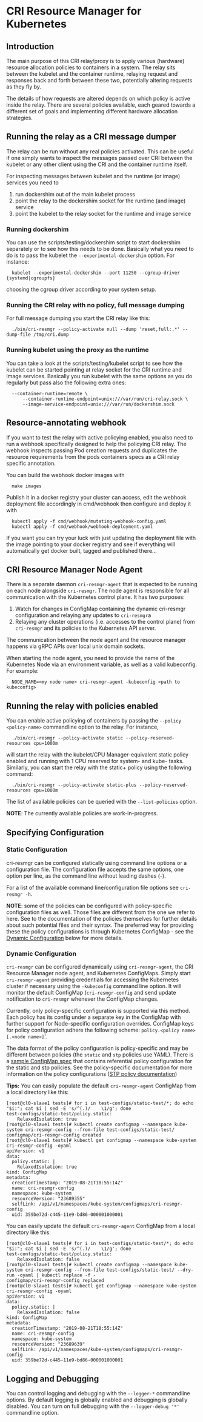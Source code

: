 # CRI Resource Manager for Kubernetes

## Introduction

The main purpose of this CRI relay/proxy is to apply various (hardware) resource
allocation policies to containers in a system. The relay sits between the kubelet
and the container runtime, relaying request and responses back and forth between
these two, potentially altering requests as they fly by.

The details of how requests are altered depends on which policy is active inside
the relay. There are several policies available, each geared towards a different
set of goals and implementing different hardware allocation strategies.


## Running the relay as a CRI message dumper

The relay can be run without any real policies activated. This can be useful if
one simply wants to inspect the messages passed over CRI between the kubelet or
any other client using the CRI and the container runtime itself.

For inspecting messages between kubelet and the runtime (or image) services you
need to
1. run dockershim out of the main kubelet process
2. point the relay to the dockershim socket for the runtime (and image) service
3. point the kubelet to the relay socket for the runtime and image service

### Running dockershim

You can use the scripts/testing/dockershim script to start dockershim
separately or to see how this needs to be done. Basically what you need to do
is to pass the kubelet the `--experimental-dockershim` option. For instance:
```
  kubelet --experimental-dockershim --port 11250 --cgroup-driver {systemd|cgroupfs}
```
choosing the cgroup driver according to your system setup.

### Running the CRI relay with no policy, full message dumping

For full message dumping you start the CRI relay like this:
```
  ./bin/cri-resmgr --policy-activate null --dump 'reset,full:.*' --dump-file /tmp/cri.dump
```

### Running kubelet using the proxy as the runtime

You can take a look at the scripts/testing/kubelet script to see how the kubelet
can be started pointing at relay socket for the CRI runtime and image services.
Basically you run kubelet with the same options as you do regularly but pass
also the following extra ones:
```
  --container-runtime=remote \
      --container-runtime-endpoint=unix:///var/run/cri-relay.sock \
      --image-service-endpoint=unix:///var/run/dockershim.sock
```


## Resource-annotating webhook

If you want to test the relay with active policying enabled, you also need to
run a webhook specifically designed to help the policying CRI relay. The webhook
inspects passing Pod creation requests and duplicates the resource requirements
from the pods containers specs as a CRI relay specific annotation.

You can build the webhook docker images with
```
  make images
```

Publish it in a docker registry your cluster can access, edit the webhook
deployment file accordingly in cmd/webhook then configure and deploy it with

```
  kubectl apply -f cmd/webhook/mutating-webhook-config.yaml
  kubectl apply -f cmd/webhook/webhook-deployment.yaml
```

If you want you can try your luck with just updating the deployment file with
the image pointing to your docker registry and see if everything will
automatically get docker built, tagged and published there...

## CRI Resource Manager Node Agent

There is a separate daemon `cri-resmgr-agent` that is expected to be running on
each node alongside `cri-resmgr`. The node agent is responsible for all
communication with the Kubernetes control plane. It has two purposes:
1. Watch for changes in ConfigMap containing the dynamic cri-resmgr
   configuration and relaying any updates to `cri-resmgr`a
2. Relaying any cluster operations (i.e. accesses to the control plane) from
   `cri-resmgr` and its policies to the Kubernetes API server.

The communication between the node agent and the resource manager happens via
gRPC APIs over local unix domain sockets.

When starting the node agent, you need to provide the name of the Kubernetes
Node via an environment variable, as well as a valid kubeconfig.  For example:

```
  NODE_NAME=<my node name> cri-resmgr-agent -kubeconfig <path to kubeconfig>
```


## Running the relay with policies enabled

You can enable active policying of containers by passing the
`--policy <policy-name>` commandline option to the relay. For instance,
```
  ./bin/cri-resmgr --policy-activate static --policy-reserved-resources cpu=1000m
```
will start the relay with the kubelet/CPU Manager-equivalent static policy
enabled and running with 1 CPU reserved for system- and kube- tasks. Similarly,
you can start the relay with the static+ policy using the following command:

```
  ./bin/cri-resmgr --policy-activate static-plus --policy-reserved-resources cpu=1000m
```

The list of available policies can be queried with the `--list-policies`
option.

**NOTE**: The currently available policies are work-in-progress.

## Specifying Configuration

### Static Configuration

cri-resmgr can be configured statically using command line options or
a configuration file. The configuration file accepts the same options,
one option per line, as the command line without leading dashes (-).

For a list of the available command line/configuration file options see
`cri-resmgr -h`.

**NOTE**: some of the policies can be configured with policy-specific
configuration files as well. Those files are different from the one we
refer to here. See to the documentation of the policies themselves for
further details about such potential files and their syntax. The preferred way
for providing these the policy configurations is through Kubernetes
ConfigMap - see the [Dynamic Configuration](#dynamic-configuration) below
for more details.

### Dynamic Configuration

`cri-resmgr` can be configured dynamically using `cri-resmgr-agent`, the
CRI Resource Manager node agent, and Kubernetes ConfigMaps. Simply start
`cri-resmgr-agent` providing credentials for accessing the Kubernetes
cluster if necessary using the `-kubeconfig` command line option. It
will monitor the default ConfigMap (`cri-resmgr-config` and send update
notification to `cri-resmgr` whenever the ConfigMap changes.

Currently, only policy-specific configuration is supported via this method.
Each policy has its config under a separate key in the ConfigMap with
further support for Node-specific configuration overrides. ConfigMap keys for
policy configuration adhere the following scheme:
`policy.<policy name>[.<node name>]`'.

The data format of the policy configuration is policy-specific and may be
different between policies (the `static` and `stp` policies use YAML).
There is a
[sample ConfigMap spec](sample-configs/cri-resmgr-configmap.example.yaml)
that contains referential policy configuration for the static and stp policies.
See the policy-specific documentation for more information on the policy
configurations ([STP policy documentation](docs/policy-static-pools.md))



**Tips:**
You can easily populate the default `cri-resmgr-agent` ConfigMap from a
local directory like this:

```
[root@cl0-slave1 tests]# for i in test-configs/static-test/*; do echo "$i:"; cat $i | sed -E 's/^(.)/    \1/g'; done
test-configs/static-test/policy.static:
    RelaxedIsolation: true
[root@cl0-slave1 tests]# kubectl create configmap --namespace kube-system cri-resmgr-config --from-file test-configs/static-test/
configmap/cri-resmgr-config created
[root@cl0-slave1 tests]# kubectl get configmap --namespace kube-system cri-resmgr-config -oyaml
apiVersion: v1
data:
  policy.static: |
    RelaxedIsolation: true
kind: ConfigMap
metadata:
  creationTimestamp: "2019-08-21T18:55:14Z"
  name: cri-resmgr-config
  namespace: kube-system
  resourceVersion: "23689355"
  selfLink: /api/v1/namespaces/kube-system/configmaps/cri-resmgr-config
  uid: 359be72d-c445-11e9-bd86-000001000001
```

You can easily update the default `cri-resmgr-agent` ConfigMap from a local
directory like this:

```
[root@cl0-slave1 tests]# for i in test-configs/static-test/*; do echo "$i:"; cat $i | sed -E 's/^(.)/    \1/g'; done
test-configs/static-test/policy.static:
    RelaxedIsolation: false
[root@cl0-slave1 tests]# kubectl create configmap --namespace kube-system cri-resmgr-config --from-file test-configs/static-test/ --dry-run -oyaml | kubectl replace -f -
configmap/cri-resmgr-config replaced
[root@cl0-slave1 tests]# kubectl get configmap --namespace kube-system cri-resmgr-config -oyaml
apiVersion: v1
data:
  policy.static: |
    RelaxedIsolation: false
kind: ConfigMap
metadata:
  creationTimestamp: "2019-08-21T18:55:14Z"
  name: cri-resmgr-config
  namespace: kube-system
  resourceVersion: "23689639"
  selfLink: /api/v1/namespaces/kube-system/configmaps/cri-resmgr-config
  uid: 359be72d-c445-11e9-bd86-000001000001
```

## Logging and Debugging

You can control logging and debugging with the `--logger-*` commandline options.
By default logging is globally enabled and debugging is globally disabled. You can
turn on full debugging with the `--logger-debug '*'` commandline option.


